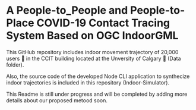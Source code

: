 # A People-to_People and People-to-Place COVID-19 Contact Tracing System Based on OGC IndoorGML

This GitHub repository includes indoor movement trajectory of 20,000 users :walking: in the CCIT building located at the Unversity of Calgary :post_office: (Data folder).

Also, the source code of the developed Node CLI application to synthecize indoor trajectories is included in this repository (Indoor-Simulator). 

This Readme is still under progress and will be completed by adding more details about our proposed metood soon.
